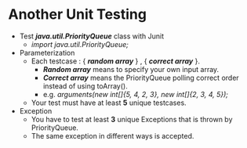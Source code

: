 # Another Unit Testing

- Test ***java.util.PriorityQueue*** class with Junit
	- *import java.util.PriorityQueue;*
- Parameterization
  - Each testcase : { ***random array*** } , { ***correct array*** }.
  	- ***Random array*** means to specify your own input array.
  	- ***Correct array*** means the PriorityQueue polling correct order instead of using toArray().
  	- e.g. *arguments(new int[]{5, 4, 2, 3}, new int[]{2, 3, 4, 5});*
  - Your test must have at least **5** unique testcases.
- Exception
  - You have to test at least **3** unique Exceptions that is thrown by PriorityQueue.
  - The same exception in different ways is accepted.
